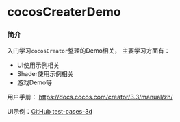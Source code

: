 # cocosCreaterDemo



### 简介

入门学习`cocosCreator`整理的Demo相关， 主要学习方面有：

* UI使用示例相关
* Shader使用示例相关
* 游戏Demo等



用户手册： https://docs.cocos.com/creator/3.3/manual/zh/

UI示例：[GitHub test-cases-3d](https://github.com/cocos-creator/test-cases-3d)

